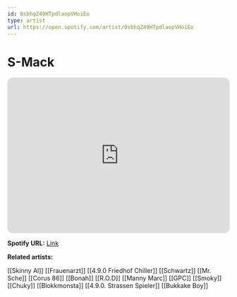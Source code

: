 ```yaml
---
id: 0sbhqZ49HTpdlaopVHoiEo
type: artist
url: https://open.spotify.com/artist/0sbhqZ49HTpdlaopVHoiEo
---
```

# S-Mack

<iframe style="border-radius:12px" src="https://open.spotify.com/embed/artist/0sbhqZ49HTpdlaopVHoiEo" width="100%" height="352" frameBorder="0" allowfullscreen="" allow="autoplay; clipboard-write; encrypted-media; fullscreen; picture-in-picture" loading="lazy"></iframe>

**Spotify URL:** [Link](https://open.spotify.com/artist/0sbhqZ49HTpdlaopVHoiEo)

**Related artists:**

[[Skinny Al]]
[[Frauenarzt]]
[[4.9.0 Friedhof Chiller]]
[[Schwartz]]
[[Mr. Sche]]
[[Corus 86]]
[[Bonah]]
[[R.O.D]]
[[Manny Marc]]
[[GPC]]
[[Smoky]]
[[Chuky]]
[[Blokkmonsta]]
[[4.9.0. Strassen Spieler]]
[[Bukkake Boy]]
